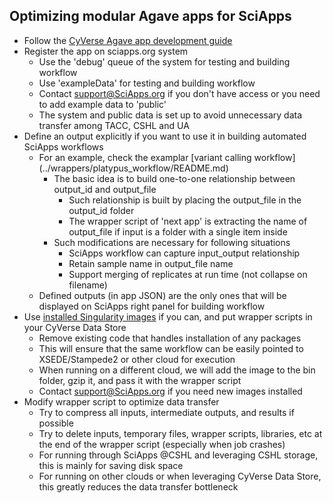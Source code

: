 Optimizing modular Agave apps for SciApps
-------
* Follow the [CyVerse Agave app development guide](https://github.com/cyverse/cyverse-sdk)
* Register the app on sciapps.org system
  * Use the 'debug' queue of the system for testing and building workflow
  * Use 'exampleData' for testing and building workflow
  * Contact support@SciApps.org if you don't have access or you need to add example data to 'public'
  * The system and public data is set up to avoid unnecessary data transfer among TACC, CSHL and UA
* Define an output explicitly if you want to use it in building automated SciApps workflows
  * For an example, check the examplar [variant calling workflow] (../wrappers/platypus_workflow/README.md)
    * The basic idea is to build one-to-one relationship between output_id and output_file
      * Such relationship is built by placing the output_file in the output_id folder
      * The wrapper script of 'next app' is extracting the name of output_file if input is a folder with a single item inside
    * Such modifications are necessary for following situations
      * SciApps workflow can capture input_output relationship
      * Retain sample name in output_file name
      * Support merging of replicates at run time (not collapse on filename)  
  * Defined outputs (in app JSON) are the only ones that will be displayed on SciApps right panel for building workflow
* Use [installed Singularity images](Singularity-SciApps.md) if you can, and put wrapper scripts in your CyVerse Data Store
  * Remove existing code that handles installation of any packages
  * This will ensure that the same workflow can be easily pointed to XSEDE/Stampede2 or other cloud for execution
  * When running on a different cloud, we will add the image to the bin folder, gzip it, and pass it with the wrapper script
  * Contact support@SciApps.org if you need new images installed
* Modify wrapper script to optimize data transfer
  * Try to compress all inputs, intermediate outputs, and results if possible
  * Try to delete inputs, temporary files, wrapper scripts, libraries, etc at the end of the wrapper script (especially when job crashes)
  * For running through SciApps @CSHL and leveraging CSHL storage, this is mainly for saving disk space 
  * For running on other clouds or when leveraging CyVerse Data Store, this greatly reduces the data transfer bottleneck

